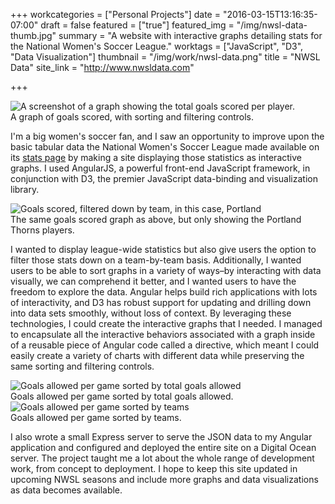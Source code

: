 +++
workcategories = ["Personal Projects"]
date = "2016-03-15T13:16:35-07:00"
draft = false
featured = ["true"]
featured_img = "/img/nwsl-data-thumb.jpg"
summary = "A website with interactive graphs detailing stats for the National Women's Soccer League."
worktags = ["JavaScript", "D3", "Data Visualization"]
thumbnail = "/img/work/nwsl-data.png"
title = "NWSL Data"
site_link = "http://www.nwsldata.com"

+++
<div class="text-center inline-image-container content-container-expanded">
  <img src="/img/work/nwsl-data.png" alt="A screenshot of a graph showing the total goals scored per player." class="img-responsive img-center"></img>
  <div class="caption-container">
    <div class="inline-image-caption">A graph of goals scored, with sorting and filtering controls.</div>
  </div>
</div>

I'm a big women's soccer fan, and I saw an opportunity to improve upon the basic tabular data the National Women's Soccer League made available on its [stats page](www.nwslsoccer.com/Stats/index_E.html) by making a site displaying those statistics as interactive graphs. I used AngularJS, a powerful front-end JavaScript framework, in conjunction with D3, the premier JavaScript data-binding and visualization library.

<div class="text-center inline-image-container">
  <img src="/img/work/nwsl-data-3.png" alt="Goals scored, filtered down by team, in this case, Portland" class="img-responsive img-center"></img>
  <div class="caption-container">
    <div class="inline-image-caption">The same goals scored graph as above, but only showing the Portland Thorns players.</div>
  </div>
</div>

I wanted to display league-wide statistics but also give users the option to filter those stats down on a team-by-team basis. Additionally, I wanted users to be able to sort graphs in a variety of ways–by interacting with data visually, we can comprehend it better, and I wanted users to have the freedom to explore the data. Angular helps build rich applications with lots of interactivity, and D3 has robust support for updating and drilling down into data sets smoothly, without loss of context. By leveraging these technologies, I could create the interactive graphs that I needed. I managed to encapsulate all the interactive behaviors associated with a graph inside of a reusable piece of Angular code called a directive, which meant I could easily create a variety of charts with different data while preserving the same sorting and filtering controls.

<div class="content-container-expanded">
  <div class="row">
    <div class="col-6">
      <div class="text-center inline-image-container">
        <img src="/img/work/nwsl-data-1.png" alt="Goals allowed per game sorted by total goals allowed" class="img-responsive img-center"></img>
        <div class="caption-container">
          <div class="inline-image-caption">Goals allowed per game sorted by total goals allowed.</div>
        </div>
      </div>
    </div>
    <div class="col-6">
      <div class="text-center inline-image-container">
        <img src="/img/work/nwsl-data-2.png" alt="Goals allowed per game sorted by teams" class="img-responsive img-center"></img>
        <div class="caption-container">
          <div class="inline-image-caption">Goals allowed per game sorted by teams.</div>
        </div>
      </div>
    </div>
  </div>
</div>

I also wrote a small Express server to serve the JSON data to my Angular application and configured and deployed the entire site on a Digital Ocean server. The project taught me a lot about the whole range of development work, from concept to deployment. I hope to keep this site updated in upcoming NWSL seasons and include more graphs and data visualizations as data becomes available.
